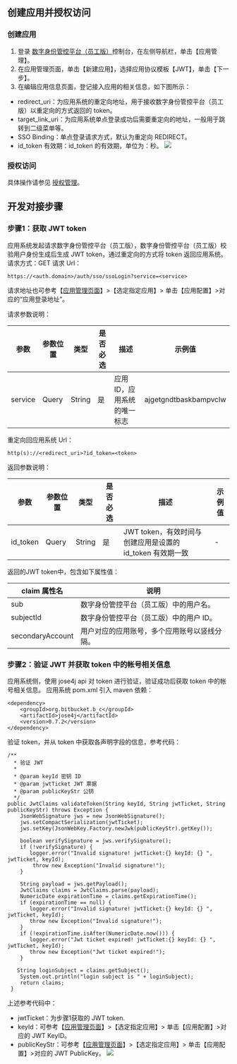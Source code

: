 
## 创建应用并授权访问
### 创建应用
1. 登录 [数字身份管控平台（员工版）]()控制台，在左侧导航栏，单击【应用管理】。
2. 在应用管理页面，单击【新建应用】，选择应用协议模板【JWT】，单击【下一步】。
3. 在编辑应用信息页面，登记接入应用的相关信息，如下图所示：
 - redirect_uri：为应用系统的重定向地址，用于接收数字身份管控平台（员工版）以重定向的方式返回的 token。
 - target_link_uri：为应用系统单点登录成功后需要重定向的地址，一般用于跳转到二级菜单等。
 - SSO Binding：单点登录请求方式，默认为重定向 REDIRECT。
 - id_token 有效期：id_token 的有效期，单位为：秒。
![](https://main.qcloudimg.com/raw/34c72792d225ab63d1424006904ebd8f.png)

### 授权访问
具体操作请参见 [授权管理](https://cloud.tencent.com/document/product/1442/55069)。

## 开发对接步骤
### 步骤1：获取 JWT token
应用系统发起请求数字身份管控平台（员工版），数字身份管控平台（员工版）校验用户身份生成后生成 JWT token，通过重定向的方式将 token 返回应用系统。
请求方式：GET
请求 Url：
```
https://<auth.domain>/auth/sso/ssoLogin?service=<service>
```
请求地址也可参考【[应用管理页面]()】>【选定指定应用】> 单击【应用配置】>对应的“应用登录地址”。

请求参数说明：

| 参数    | 参数位置 | 类型   | 是否必选 | 描述                         | 示例值                |
| ------- | -------- | ------ | -------- | ---------------------------- | --------------------- |
| service | Query    | String | 是       | 应用 ID，应用系统的唯一标志 | ajgetgndtbaskbampvclw |

重定向回应用系统 Url：
```
http(s)://<redirect_uri>?id_token=<token>
```

返回参数说明：

| 参数     | 参数位置 | 类型   | 是否必选 | 描述                                                        | 示例值 |
| -------- | -------- | ------ | -------- | ----------------------------------------------------------- | ------ |
| id_token | Query    | String | 是       | JWT token，有效时间与创建应用是设置的 id_token 有效期一致 |     -   |

返回的JWT token中，包含如下属性值：

| claim 属性名     | 说明                                         |
| ---------------- | -------------------------------------------- |
| sub              | 数字身份管控平台（员工版）中的用户名。                            |
| subjectId        |数字身份管控平台（员工版）中的用户 ID。                           |
| secondaryAccount | 用户对应的应用账号，多个应用账号以竖线分隔。 |


### 步骤2：验证 JWT 并获取 token 中的帐号相关信息
应用系统侧，使用 jose4j api 对 token 进行验证，验证成功后获取 token 中的帐号相关信息。
应用系统 pom.xml 引入 maven 依赖：
```
<dependency>
    <groupId>org.bitbucket.b_c</groupId>
    <artifactId>jose4j</artifactId>
    <version>0.7.2</version>
</dependency>
```
验证 token，并从 token 中获取各声明字段的信息，参考代码：
```
/**
  * 验证 JWT
  *
  * @param keyId 密钥 ID
  * @param jwtTicket JWT 票据
  * @param publicKeyStr 公钥
  */
public JwtClaims validateToken(String keyId, String jwtTicket, String publicKeyStr) throws Exception {
    JsonWebSignature jws = new JsonWebSignature();
    jws.setCompactSerialization(jwtTicket);
    jws.setKey(JsonWebKey.Factory.newJwk(publicKeyStr).getKey());
		
    boolean verifySignature = jws.verifySignature();
    if (!verifySignature) {
       logger.error("Invalid signature! jwtTicket:{} keyId: {} ", jwtTicket, keyId);
        throw new Exception("Invalid signature!");
    } 
	
    String payload = jws.getPayload();
    JwtClaims claims = JwtClaims.parse(payload);
    NumericDate expirationTime = claims.getExpirationTime();
    if (expirationTime == null) {
       logger.error("Invalid signature! jwtTicket:{} keyId: {} ", jwtTicket, keyId);
       throw new Exception("Invalid signature!");
    }
    if (!expirationTime.isAfter(NumericDate.now())) {
       logger.error("Jwt ticket expired! jwtTicket:{} keyId: {} ", jwtTicket, keyId);
       throw new Exception("Jwt ticket expired!");
    }

   String loginSubject = claims.getSubject();
    System.out.println("login subject is " + loginSubject);
    return claims;
 }
```

上述参考代码中：
- jwtTicket：为步骤1获取的 JWT token.
- keyId：可参考【[应用管理页面]()】>【选定指定应用】> 单击【应用配置】>对应的 JWT KeyID。
- publicKeyStr：可参考【[应用管理页面]()】>【选定指定应用】> 单击【应用配置】>对应的 JWT PublicKey。
![](https://main.qcloudimg.com/raw/76bc5c613c1be9b9603f1f79cf157f4b.png)
